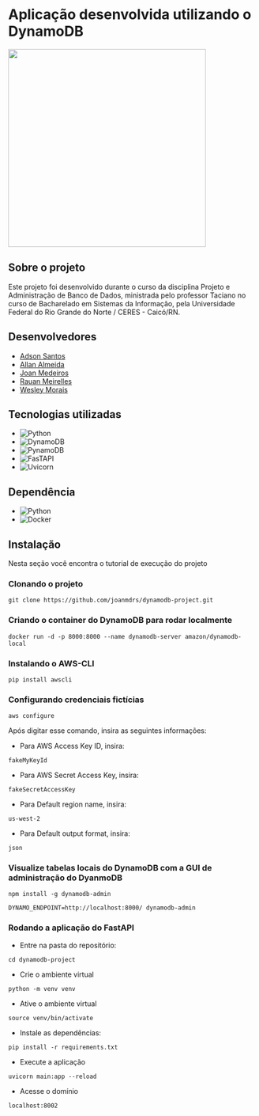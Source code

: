 # Aplicação desenvolvida utilizando o DynamoDB

<img width=400 src="https://miro.medium.com/max/700/1*cmfoGi3FnVIBCwvmVLYgjg.png" />

## Sobre o projeto
Este projeto foi desenvolvido durante o curso da disciplina Projeto e Administração de Banco de Dados, ministrada pelo professor Taciano 
no curso de Bacharelado em Sistemas da Informação, pela Universidade Federal do Rio Grande do Norte / CERES - Caicó/RN. 

## Desenvolvedores 

* [Adson Santos](https://github.com/adson-matheus)
* [Allan Almeida](https://github.com/allangbr)
* [Joan Medeiros](https://github.com/joanmdrs)
* [Rauan Meirelles](https://github.com/rauan-meirelles)
* [Wesley Morais](https://github.com/WesleyVitor)

## Tecnologias utilizadas 

* ![Python](https://img.shields.io/badge/Python-3e7aaa?style=for-the-badge&logo=python&logoColor=white)
* ![DynamoDB](https://img.shields.io/badge/DynamoDB-1a476f?&style=for-the-badge&logo=amazonaws&logoColor=white)
* ![PynamoDB](https://img.shields.io/badge/PynamoDB-4F4F4F?&style=for-the-badge&logo=orm&logoColor=white)
* ![FasTAPI](https://img.shields.io/badge/FastAPI-009586?style=for-the-badge&logo=fastapi&logoColor=white)
* ![Uvicorn](https://img.shields.io/badge/Uvicorn-4051b5?&style=for-the-badge&logo=uvicorn&logoColor=white)

## Dependência

* ![Python](https://img.shields.io/badge/Python-3e7aaa?style=for-the-badge&logo=python&logoColor=white)
* ![Docker](https://img.shields.io/badge/Docker-2496ed?style=for-the-badge&logo=docker&logoColor=white)


## Instalação

Nesta seção você encontra o tutorial de execução do projeto

### Clonando o projeto

```console
git clone https://github.com/joanmdrs/dynamodb-project.git
```

### Criando o container do DynamoDB para rodar localmente

```console
docker run -d -p 8000:8000 --name dynamodb-server amazon/dynamodb-local
```

### Instalando o AWS-CLI

```console
pip install awscli
```

### Configurando credenciais fictícias 

```console
aws configure
```
Após digitar esse comando, insira as seguintes informações:

- Para AWS Access Key ID, insira:
```console 
fakeMyKeyId
```

- Para AWS Secret Access Key, insira:
```console 
fakeSecretAccessKey
```

-  Para Default region name, insira:
```console 
us-west-2
```

- Para Default output format, insira:
```console 
json
```

### Visualize tabelas locais do DynamoDB com a GUI de administração do DyanmoDB

```console 
npm install -g dynamodb-admin
```

```console 
DYNAMO_ENDPOINT=http://localhost:8000/ dynamodb-admin

```

### Rodando a aplicação do FastAPI

- Entre na pasta do repositório: 

 
```console
cd dynamodb-project
```

- Crie o ambiente virtual 


```console
python -m venv venv
```
- Ative o ambiente virtual


```console
source venv/bin/activate
```
- Instale as dependências:

```console
pip install -r requirements.txt
```

- Execute a aplicação 

```console
uvicorn main:app --reload
```
- Acesse o domínio

```console
localhost:8002
```




